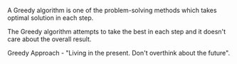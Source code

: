 A Greedy algorithm is one of the problem-solving methods which takes optimal solution in each step.

The Greedy algorithm attempts to take the best in each step and it doesn't care about the overall result.

Greedy Approach - "Living in the present. Don't overthink about the future".
